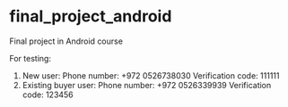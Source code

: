 # final_project_android
Final project in Android course

For testing:
1. New user:
   Phone number: +972 0526738030
   Verification code: 111111
2. Existing buyer user:
   Phone number: +972 0526339939
   Verification code: 123456
